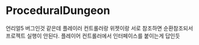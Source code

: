 # ProceduralDungeon
 
언리얼5 버그인것 같은데
플레이러 컨트롤러랑 위젯이랑 서로 참조하면 순환참조되서 프로젝트 실행이 안된다.
플레이어 컨트롤러에서 인터페이스를 붙이는게 답인듯
